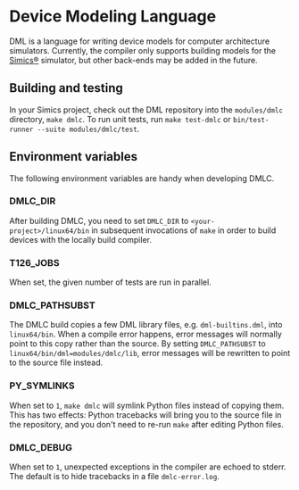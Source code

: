 <!--
  © 2021 Intel Corporation
  SPDX-License-Identifier: MPL-2.0
-->

# Device Modeling Language

DML is a language for writing device models for computer architecture
simulators. Currently, the compiler only supports building models for
the
[Simics®](https://www.intel.com/content/www/us/en/download/645996/simics-simulator-public-release-preview.html)
simulator, but other back-ends may be added in the future.

## Building and testing
In your Simics project, check out the DML repository into the `modules/dmlc`
directory, `make dmlc`. To run unit tests, run `make test-dmlc` or
`bin/test-runner --suite modules/dmlc/test`.

## Environment variables
The following environment variables are handy when developing DMLC.

### DMLC_DIR
After building DMLC, you need to set `DMLC_DIR` to `<your-project>/linux64/bin`
in subsequent invocations of `make` in order to build devices with the locally
build compiler.

### T126_JOBS
When set, the given number of tests are run in parallel.

### DMLC_PATHSUBST
The DMLC build copies a few DML library files, e.g. `dml-builtins.dml`, into
`linux64/bin`. When a compile error happens, error messages will normally point
to this copy rather than the source. By setting `DMLC_PATHSUBST` to
`linux64/bin/dml=modules/dmlc/lib`, error messages will be rewritten to point
to the source file instead.

### PY_SYMLINKS
When set to `1`, `make dmlc` will symlink Python files instead of copying
them. This has two effects: Python tracebacks will bring you to the source file
in the repository, and you don't need to re-run `make` after editing Python
files.

### DMLC_DEBUG
When set to `1`, unexpected exceptions in the compiler are echoed to
stderr. The default is to hide tracebacks in a file `dmlc-error.log`.
